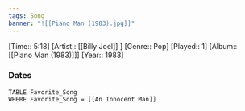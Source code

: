```yaml
---
tags: Song  
banner: "![[Piano Man (1983).jpg]]"
---
```

[Time:: 5:18]
[Artist:: [[Billy Joel]] ]
[Genre:: Pop]
[Played:: 1]
[Album:: [[Piano Man (1983)]]]
[Year:: 1983]
### Dates
````dataview
TABLE Favorite_Song
WHERE Favorite_Song = [[An Innocent Man]]
````